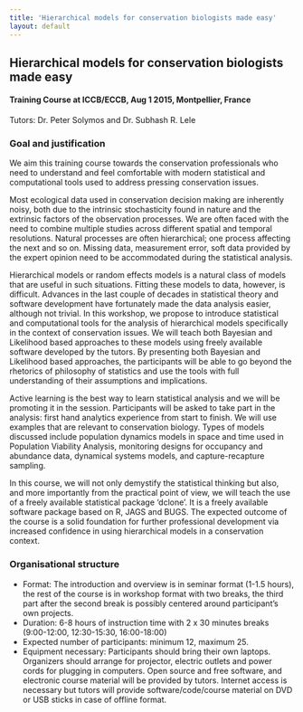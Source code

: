```yaml
---
title: 'Hierarchical models for conservation biologists made easy'
layout: default
---
```


## Hierarchical models for conservation biologists made easy

#### Training Course at ICCB/ECCB, Aug 1 2015, Montpellier, France

Tutors: Dr. Peter Solymos and Dr. Subhash R. Lele

### Goal and justification

We aim this training course towards the conservation professionals who need to understand and feel comfortable with modern statistical and computational tools used to address pressing conservation issues.

Most ecological data used in conservation decision making are inherently noisy, both due to the intrinsic stochasticity found in nature and the extrinsic factors of the observation processes. We are often faced with the need to combine multiple studies across different spatial and temporal resolutions. Natural processes are often hierarchical; one process affecting the next and so on. Missing data, measurement error, soft data provided by the expert opinion need to be accommodated during the statistical analysis. 

Hierarchical models or random effects models is a natural class of models that are useful in such situations. Fitting these models to data, however, is difficult. Advances in the last couple of decades in statistical theory and software development have fortunately made the data analysis easier, although not trivial. In this workshop, we propose to introduce statistical and computational tools for the analysis of hierarchical models specifically in the context of conservation issues. We will teach both Bayesian and Likelihood based approaches to these models using freely available software developed by the tutors. By presenting both Bayesian and Likelihood based approaches, the participants will be able to go beyond the rhetorics of philosophy of statistics and use the tools with full understanding of their assumptions and implications.

Active learning is the best way to learn statistical analysis and we will be promoting it in the session. Participants will be asked to take part in the analysis: first hand analytics experience from start to finish. We will use examples that are relevant to conservation biology. Types of models discussed include population dynamics models in space and time used in Population Viability Analysis, monitoring designs for occupancy and abundance data, dynamical systems models, and capture-recapture sampling. 

In this course, we will not only demystify the statistical thinking but also, and more importantly from the practical point of view, we will teach the use of a freely available statistical package ‘dclone’. It is a freely available software package based on R, JAGS and BUGS. The expected outcome of the course is a solid foundation for further professional development via increased confidence in using hierarchical models in a conservation context.

### Organisational structure

* Format: The introduction and overview is in seminar format (1-1.5 hours), the rest of the course 
  is in workshop format with two breaks, the third part after the second break is possibly centered 
  around participant’s own projects.
* Duration: 6-8 hours of instruction time with 2 x 30 minutes breaks 
  (9:00-12:00, 12:30-15:30, 16:00-18:00)
* Expected number of participants: minimum 12, maximum 25.
* Equipment necessary: Participants should bring their own laptops. 
  Organizers should arrange for projector, electric outlets and power cords for plugging in computers. 
  Open source and free software, and electronic course material will be provided by tutors. 
  Internet access is necessary but tutors will provide software/code/course material on DVD or 
  USB sticks in case of offline format.


